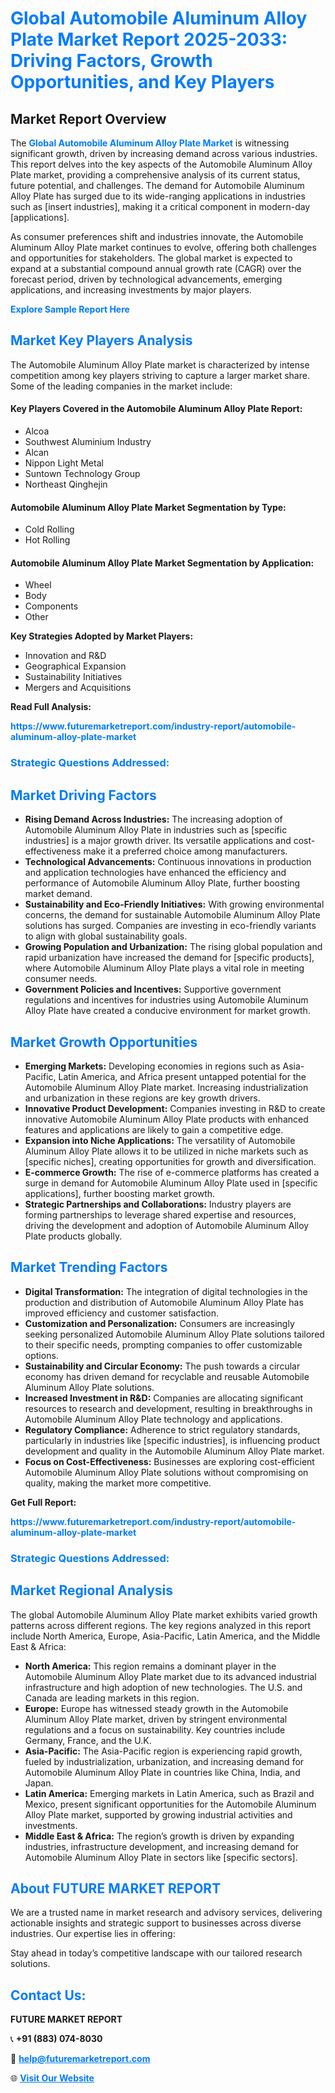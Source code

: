 <h1 style="color: #007BFF;">Global Automobile Aluminum Alloy Plate Market Report 2025-2033: Driving Factors, Growth Opportunities, and Key Players</h1>

<section id="overview">
<h2>Market Report Overview</h2>
<p>The <a href="https://www.futuremarketreport.com/industry-report/automobile-aluminum-alloy-plate-market" style="color: #007BFF; text-decoration: none;"><strong>Global Automobile Aluminum Alloy Plate Market</strong></a> is witnessing significant growth, driven by increasing demand across various industries. This report delves into the key aspects of the Automobile Aluminum Alloy Plate market, providing a comprehensive analysis of its current status, future potential, and challenges. The demand for Automobile Aluminum Alloy Plate has surged due to its wide-ranging applications in industries such as [insert industries], making it a critical component in modern-day [applications].</p>
<p>As consumer preferences shift and industries innovate, the Automobile Aluminum Alloy Plate market continues to evolve, offering both challenges and opportunities for stakeholders. The global market is expected to expand at a substantial compound annual growth rate (CAGR) over the forecast period, driven by technological advancements, emerging applications, and increasing investments by major players.</p>
</section>

<section id="overview">
<p><a href="https://www.futuremarketreport.com/request-sample/reportId=107195" style="color: #007BFF; text-decoration: none;"><strong>Explore Sample Report Here</strong></a></p>
</section>

<section id="key-players">
<h2 style="color: #007BFF;">Market Key Players Analysis</h2>
<p>The Automobile Aluminum Alloy Plate market is characterized by intense competition among key players striving to capture a larger market share. Some of the leading companies in the market include:</p>
<h4>Key Players Covered in the Automobile Aluminum Alloy Plate Report:</h4>
<ul><li>Alcoa</li><li>Southwest Aluminium Industry</li><li>Alcan</li><li>Nippon Light Metal</li><li>Suntown Technology Group</li><li>Northeast Qinghejin</li></ul>
<h4>Automobile Aluminum Alloy Plate Market Segmentation by Type:</h4>
<ul><li>Cold Rolling</li><li>Hot Rolling</li></ul>

<h4>Automobile Aluminum Alloy Plate Market Segmentation by Application:</h4>
<ul><li>Wheel</li><li>Body</li><li>Components</li><li>Other</li></ul>
<p><strong>Key Strategies Adopted by Market Players:</strong></p>
<ul>
<li>Innovation and R&D</li>
<li>Geographical Expansion</li>
<li>Sustainability Initiatives</li>
<li>Mergers and Acquisitions</li>
</ul>
</section>

<section>
<p><strong>Read Full Analysis: </strong></p><a href="https://www.futuremarketreport.com/industry-report/automobile-aluminum-alloy-plate-market" style="color: #007BFF; text-decoration: none;"><strong>https://www.futuremarketreport.com/industry-report/automobile-aluminum-alloy-plate-market</strong></a>
<h3 style="color: #007BFF;">Strategic Questions Addressed:</h3>
</section>

<section id="driving-factors">
<h2 style="color: #007BFF;">Market Driving Factors</h2>
<ul>
<li><strong>Rising Demand Across Industries:</strong> The increasing adoption of Automobile Aluminum Alloy Plate in industries such as [specific industries] is a major growth driver. Its versatile applications and cost-effectiveness make it a preferred choice among manufacturers.</li>
<li><strong>Technological Advancements:</strong> Continuous innovations in production and application technologies have enhanced the efficiency and performance of Automobile Aluminum Alloy Plate, further boosting market demand.</li>
<li><strong>Sustainability and Eco-Friendly Initiatives:</strong> With growing environmental concerns, the demand for sustainable Automobile Aluminum Alloy Plate solutions has surged. Companies are investing in eco-friendly variants to align with global sustainability goals.</li>
<li><strong>Growing Population and Urbanization:</strong> The rising global population and rapid urbanization have increased the demand for [specific products], where Automobile Aluminum Alloy Plate plays a vital role in meeting consumer needs.</li>
<li><strong>Government Policies and Incentives:</strong> Supportive government regulations and incentives for industries using Automobile Aluminum Alloy Plate have created a conducive environment for market growth.</li>
</ul>
</section>

<section id="growth-opportunities">
<h2 style="color: #007BFF;">Market Growth Opportunities</h2>
<ul>
<li><strong>Emerging Markets:</strong> Developing economies in regions such as Asia-Pacific, Latin America, and Africa present untapped potential for the Automobile Aluminum Alloy Plate market. Increasing industrialization and urbanization in these regions are key growth drivers.</li>
<li><strong>Innovative Product Development:</strong> Companies investing in R&D to create innovative Automobile Aluminum Alloy Plate products with enhanced features and applications are likely to gain a competitive edge.</li>
<li><strong>Expansion into Niche Applications:</strong> The versatility of Automobile Aluminum Alloy Plate allows it to be utilized in niche markets such as [specific niches], creating opportunities for growth and diversification.</li>
<li><strong>E-commerce Growth:</strong> The rise of e-commerce platforms has created a surge in demand for Automobile Aluminum Alloy Plate used in [specific applications], further boosting market growth.</li>
<li><strong>Strategic Partnerships and Collaborations:</strong> Industry players are forming partnerships to leverage shared expertise and resources, driving the development and adoption of Automobile Aluminum Alloy Plate products globally.</li>
</ul>
</section>

<section id="trending-factors">
<h2 style="color: #007BFF;">Market Trending Factors</h2>
<ul>
<li><strong>Digital Transformation:</strong> The integration of digital technologies in the production and distribution of Automobile Aluminum Alloy Plate has improved efficiency and customer satisfaction.</li>
<li><strong>Customization and Personalization:</strong> Consumers are increasingly seeking personalized Automobile Aluminum Alloy Plate solutions tailored to their specific needs, prompting companies to offer customizable options.</li>
<li><strong>Sustainability and Circular Economy:</strong> The push towards a circular economy has driven demand for recyclable and reusable Automobile Aluminum Alloy Plate solutions.</li>
<li><strong>Increased Investment in R&D:</strong> Companies are allocating significant resources to research and development, resulting in breakthroughs in Automobile Aluminum Alloy Plate technology and applications.</li>
<li><strong>Regulatory Compliance:</strong> Adherence to strict regulatory standards, particularly in industries like [specific industries], is influencing product development and quality in the Automobile Aluminum Alloy Plate market.</li>
<li><strong>Focus on Cost-Effectiveness:</strong> Businesses are exploring cost-efficient Automobile Aluminum Alloy Plate solutions without compromising on quality, making the market more competitive.</li>
</ul>
</section>

<section>
<p><strong>Get Full Report: </strong></p><a href="https://www.futuremarketreport.com/industry-report/automobile-aluminum-alloy-plate-market" style="color: #007BFF; text-decoration: none;"><strong>https://www.futuremarketreport.com/industry-report/automobile-aluminum-alloy-plate-market</strong></a>
<h3 style="color: #007BFF;">Strategic Questions Addressed:</h3>
</section>


<section id="regional-analysis">
<h2 style="color: #007BFF;">Market Regional Analysis</h2>
<p>The global Automobile Aluminum Alloy Plate market exhibits varied growth patterns across different regions. The key regions analyzed in this report include North America, Europe, Asia-Pacific, Latin America, and the Middle East & Africa:</p>
<ul>
<li><strong>North America:</strong> This region remains a dominant player in the Automobile Aluminum Alloy Plate market due to its advanced industrial infrastructure and high adoption of new technologies. The U.S. and Canada are leading markets in this region.</li>
<li><strong>Europe:</strong> Europe has witnessed steady growth in the Automobile Aluminum Alloy Plate market, driven by stringent environmental regulations and a focus on sustainability. Key countries include Germany, France, and the U.K.</li>
<li><strong>Asia-Pacific:</strong> The Asia-Pacific region is experiencing rapid growth, fueled by industrialization, urbanization, and increasing demand for Automobile Aluminum Alloy Plate in countries like China, India, and Japan.</li>
<li><strong>Latin America:</strong> Emerging markets in Latin America, such as Brazil and Mexico, present significant opportunities for the Automobile Aluminum Alloy Plate market, supported by growing industrial activities and investments.</li>
<li><strong>Middle East & Africa:</strong> The region’s growth is driven by expanding industries, infrastructure development, and increasing demand for Automobile Aluminum Alloy Plate in sectors like [specific sectors].</li>
</ul>
</section>

<footer>
<h2 style="color: #007BFF;">About FUTURE MARKET REPORT</h2>
<p>We are a trusted name in market research and advisory services, delivering actionable insights and strategic support to businesses across diverse industries. Our expertise lies in offering:</p>

<p>Stay ahead in today’s competitive landscape with our tailored research solutions.</p>

<h2 style="color: #007BFF;">Contact Us:</h2>
<p><strong>FUTURE MARKET REPORT</strong></p>
<p>📞 <strong>+91 (883) 074-8030</strong></p>
<p>📧 <strong><a href="mailto:help@futuremarketreport.com" style="color: #007BFF;">help@futuremarketreport.com</a></strong></p>
<p>🌐 <strong><a href="https://www.futuremarketreport.com/" style="color: #007BFF;">Visit Our Website</a></strong></p>
</footer>